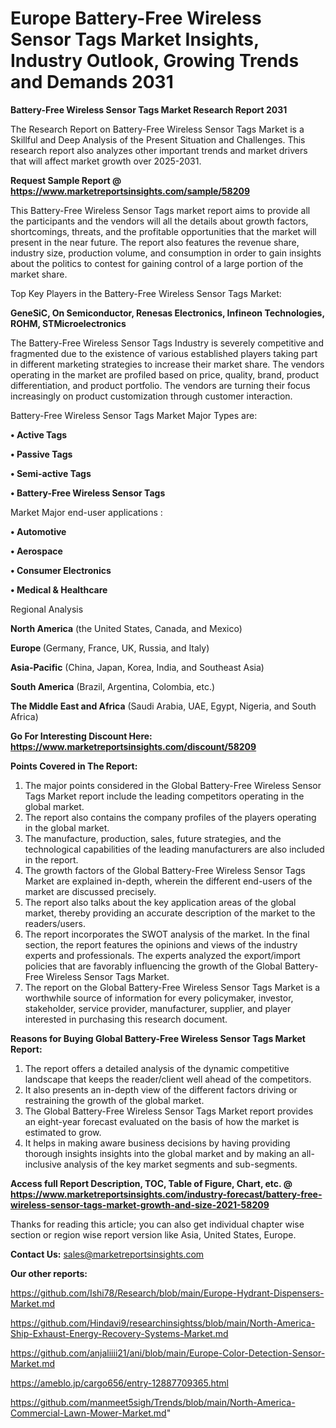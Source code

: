  # Europe Battery-Free Wireless Sensor Tags Market Insights, Industry Outlook, Growing Trends and Demands 2031

<strong>Battery-Free Wireless Sensor Tags Market Research Report 2031</strong>

The Research Report on Battery-Free Wireless Sensor Tags Market is a Skillful and Deep Analysis of the Present Situation and Challenges. This research report also analyzes other important trends and market drivers that will affect market growth over 2025-2031.

<strong>Request Sample Report @ <a href=https://www.marketreportsinsights.com/sample/58209>https://www.marketreportsinsights.com/sample/58209</a></strong>

This Battery-Free Wireless Sensor Tags market report aims to provide all the participants and the vendors will all the details about growth factors, shortcomings, threats, and the profitable opportunities that the market will present in the near future. The report also features the revenue share, industry size, production volume, and consumption in order to gain insights about the politics to contest for gaining control of a large portion of the market share.

Top Key Players in the Battery-Free Wireless Sensor Tags Market:

<strong>GeneSiC, On Semiconductor, Renesas Electronics, Infineon Technologies, ROHM, STMicroelectronics</strong>

The Battery-Free Wireless Sensor Tags Industry is severely competitive and fragmented due to the existence of various established players taking part in different marketing strategies to increase their market share. The vendors operating in the market are profiled based on price, quality, brand, product differentiation, and product portfolio. The vendors are turning their focus increasingly on product customization through customer interaction.

Battery-Free Wireless Sensor Tags Market Major Types are:

<strong>• Active Tags

• Passive Tags

• Semi-active Tags

• Battery-Free Wireless Sensor Tags</strong>

Market Major end-user applications :

<strong>• Automotive

• Aerospace

• Consumer Electronics

• Medical & Healthcare</strong>

Regional Analysis

</u><strong><b>North America</b></strong> (the United States, Canada, and Mexico)

<strong><b>Europe </b></strong>(Germany, France, UK, Russia, and Italy)

<strong><b>Asia-Pacific</b></strong> (China, Japan, Korea, India, and Southeast Asia)

<strong><b>South America</b></strong> (Brazil, Argentina, Colombia, etc.)

<strong><b>The Middle East and Africa</b></strong> (Saudi Arabia, UAE, Egypt, Nigeria, and South Africa)

<strong>Go For Interesting Discount Here: <a href=https://www.marketreportsinsights.com/discount/58209>https://www.marketreportsinsights.com/discount/58209</a></strong>

<strong>Points Covered in The Report:</strong>
<ol>
  <li>The major points considered in the Global Battery-Free Wireless Sensor Tags Market report include the leading competitors operating in the global market.</li>
  <li>The report also contains the company profiles of the players operating in the global market.</li>
  <li>The manufacture, production, sales, future strategies, and the technological capabilities of the leading manufacturers are also included in the report.</li>
  <li>The growth factors of the Global Battery-Free Wireless Sensor Tags Market are explained in-depth, wherein the different end-users of the market are discussed precisely.</li>
  <li>The report also talks about the key application areas of the global market, thereby providing an accurate description of the market to the readers/users.</li>
  <li>The report incorporates the SWOT analysis of the market. In the final section, the report features the opinions and views of the industry experts and professionals. The experts analyzed the export/import policies that are favorably influencing the growth of the Global Battery-Free Wireless Sensor Tags Market.</li>
  <li>The report on the Global Battery-Free Wireless Sensor Tags Market is a worthwhile source of information for every policymaker, investor, stakeholder, service provider, manufacturer, supplier, and player interested in purchasing this research document.</li>
</ol>
<strong>Reasons for Buying Global Battery-Free Wireless Sensor Tags Market Report:</strong>

<ol>
  <li>The report offers a detailed analysis of the dynamic competitive landscape that keeps the reader/client well ahead of the competitors.</li>
  <li>It also presents an in-depth view of the different factors driving or restraining the growth of the global market.</li>
  <li>The Global Battery-Free Wireless Sensor Tags Market report provides an eight-year forecast evaluated on the basis of how the market is estimated to grow.</li>
  <li>It helps in making aware business decisions by having providing thorough insights insights into the global market and by making an all-inclusive analysis of the key market segments and sub-segments.</li>
</ol>
<strong>Access full Report Description, TOC, Table of Figure, Chart, etc. @ <a href=https://www.marketreportsinsights.com/industry-forecast/battery-free-wireless-sensor-tags-market-growth-and-size-2021-58209>https://www.marketreportsinsights.com/industry-forecast/battery-free-wireless-sensor-tags-market-growth-and-size-2021-58209</a></strong>


Thanks for reading this article; you can also get individual chapter wise section or region wise report version like Asia, United States, Europe.

<strong>Contact Us:</strong>
sales@marketreportsinsights.com

<strong>Our other reports:</strong>

<a href=https://github.com/Ishi78/Research/blob/main/Europe-Hydrant-Dispensers-Market.md>https://github.com/Ishi78/Research/blob/main/Europe-Hydrant-Dispensers-Market.md</a>

<a href=https://github.com/Hindavi9/researchinsightss/blob/main/North-America-Ship-Exhaust-Energy-Recovery-Systems-Market.md>https://github.com/Hindavi9/researchinsightss/blob/main/North-America-Ship-Exhaust-Energy-Recovery-Systems-Market.md</a>

<a href=https://github.com/anjaliiii21/ani/blob/main/Europe-Color-Detection-Sensor-Market.md>https://github.com/anjaliiii21/ani/blob/main/Europe-Color-Detection-Sensor-Market.md</a>

<a href=https://ameblo.jp/cargo656/entry-12887709365.html>https://ameblo.jp/cargo656/entry-12887709365.html</a>

<a href=https://github.com/manmeet5sigh/Trends/blob/main/North-America-Commercial-Lawn-Mower-Market.md>https://github.com/manmeet5sigh/Trends/blob/main/North-America-Commercial-Lawn-Mower-Market.md</a>"
